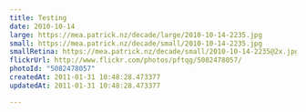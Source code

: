 ```yaml
---
title: Testing
date: 2010-10-14
large: https://mea.patrick.nz/decade/large/2010-10-14-2235.jpg
small: https://mea.patrick.nz/decade/small/2010-10-14-2235.jpg
smallRetina: https://mea.patrick.nz/decade/small/2010-10-14-2235@2x.jpg
flickrUrl: http://www.flickr.com/photos/pftqg/5082478057/
photoId: "5082478057"
createdAt: 2011-01-31 10:48:28.473377
updatedAt: 2011-01-31 10:48:28.473377

---
```


